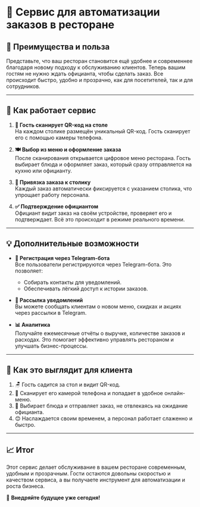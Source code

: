 # 🌟 Сервис для автоматизации заказов в ресторане

## 🥇 Преимущества и польза

Представьте, что ваш ресторан становится ещё удобнее и современнее благодаря новому подходу к обслуживанию клиентов. Теперь вашим гостям не нужно ждать официанта, чтобы сделать заказ. Все происходит быстро, удобно и прозрачно, как для посетителей, так и для сотрудников.

---

## 🚀 Как работает сервис

1. **📲 Гость сканирует QR-код на столе**  
   На каждом столике размещён уникальный QR-код. Гость сканирует его с помощью камеры телефона.

2. **🍽️ Выбор из меню и оформление заказа**  
   После сканирования открывается цифровое меню ресторана. Гость выбирает блюда и оформляет заказ, который сразу отправляется на кухню или официанту.

3. **🔖 Привязка заказа к столику**  
   Каждый заказ автоматически фиксируется с указанием столика, что упрощает работу персонала.

4. **✅ Подтверждение официантом**  
   Официант видит заказ на своём устройстве, проверяет его и подтверждает. Всё это происходит в режиме реального времени.

---

## 💡 Дополнительные возможности

- **🤖 Регистрация через Telegram-бота**  
  Все пользователи регистрируются через Telegram-бота. Это позволяет:
  - Собирать контакты для уведомлений.
  - Обеспечивать лёгкий доступ к истории заказов.

- **📢 Рассылка уведомлений**  
  Вы можете сообщать клиентам о новом меню, скидках и акциях через рассылки в Telegram.

- **📊 Аналитика**  
  Получайте ежемесячные отчёты о выручке, количестве заказов и расходах. Это помогает эффективно управлять рестораном и улучшать бизнес-процессы.

---

## 🎉 Как это выглядит для клиента

1. 🪑 Гость садится за стол и видит QR-код.
2. 📱 Сканирует его камерой телефона и попадает в удобное онлайн-меню.
3. 🍴 Выбирает блюда и отправляет заказ, не отвлекаясь на ожидание официанта.
4. 😊 Наслаждается своим временем, а персонал работает слаженно и быстро.

---

## 📈 Итог

Этот сервис делает обслуживание в вашем ресторане современным, удобным и прозрачным. Гости остаются довольны скоростью и качеством сервиса, а вы получаете инструмент для автоматизации и роста бизнеса.

💼 **Внедряйте будущее уже сегодня!**
